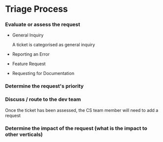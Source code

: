 # Triage Process
### Evaluate or assess the request

- General Inquiry

  A ticket is categorised as general inquiry 
- Reporting an Error
- Feature Request
- Requesting for Documentation

### Determine the request's priority
 
### Discuss / route to the dev team

Once the ticket has been assessed, the CS team member will need to add a request 

### Determine the impact of the request (what is the impact to other verticals)

